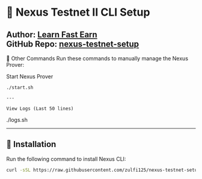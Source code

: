 # 🚀 Nexus Testnet II CLI Setup  
**Author:** [Learn Fast Earn](https://www.youtube.com/@LearnFastEarn2.0)  
**GitHub Repo:** [nexus-testnet-setup](https://github.com/zulfi125/nexus-testnet-setup)  
---
🔹 Other Commands
Run these commands to manually manage the Nexus Prover:

Start Nexus Prover

 ``` 
./start.sh

---

View Logs (Last 50 lines)

 ``` 
./logs.sh



---

## 📜 Installation  
Run the following command to install Nexus CLI:  

```bash
curl -sSL https://raw.githubusercontent.com/zulfi125/nexus-testnet-setup/main/nexus-setup.sh | bash




